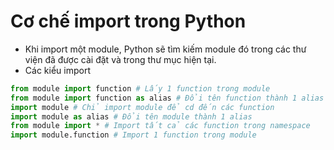 # Cơ chế import trong Python
- Khi import một module, Python sẽ tìm kiếm module đó trong các thư viện đã được cài đặt và trong thư mục hiện tại.
- Các kiểu import
```py
from module import function # Lấy 1 function trong module
from module import function as alias # Đổi tên function thành 1 alias
import module # Chỉ import module để cd đến các function
import module as alias # Đổi tên module thành 1 alias
from module import * # Import tất cả các function trong namespace
import module.function # Import 1 function trong module
```